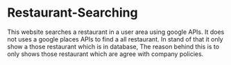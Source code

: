 # Restaurant-Searching
This website searches a restaurant in a user area using google APIs. It does not uses a google places APIs to find a all restaurant. In stand of that it only show a those restaurant which is in database, The reason behind this is to only shows those restaurant which are agree with company policies.
